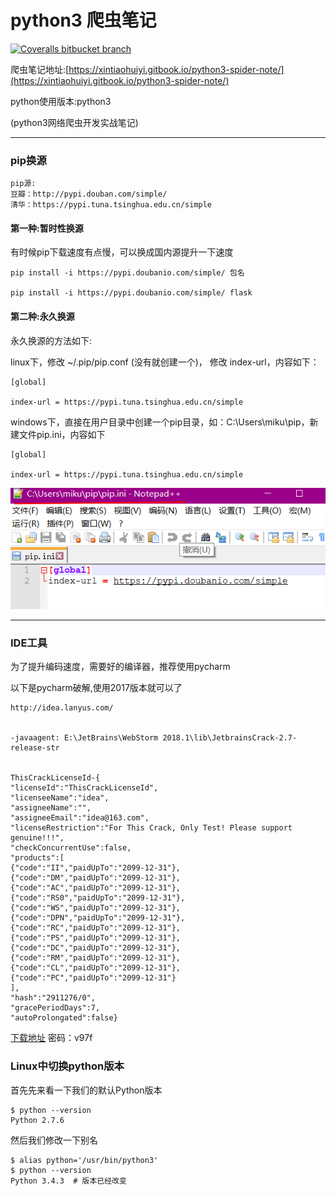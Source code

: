 # python3 爬虫笔记

[![Coveralls bitbucket branch](https://img.shields.io/badge/python3爬虫笔记-心跳回忆-green.svg?longCache=true&style=plastic)](https://github.com/CoderAngle/python3-spider-note)

爬虫笔记地址:[https://xintiaohuiyi.gitbook.io/python3-spider-note/](https://xintiaohuiyi.gitbook.io/python3-spider-note/)

python使用版本:python3

\(python3网络爬虫开发实战笔记\)

---

### pip换源

```
pip源:
豆瓣：http://pypi.douban.com/simple/
清华：https://pypi.tuna.tsinghua.edu.cn/simple
```

#### 第一种:暂时性换源

有时候pip下载速度有点慢，可以换成国内源提升一下速度

```
pip install -i https://pypi.doubanio.com/simple/ 包名 

pip install -i https://pypi.doubanio.com/simple/ flask
```

#### 第二种:永久换源

永久换源的方法如下:

linux下，修改 ~/.pip/pip.conf \(没有就创建一个\)， 修改 index-url，内容如下：

```
[global]

index-url = https://pypi.tuna.tsinghua.edu.cn/simple
```

windows下，直接在用户目录中创建一个pip目录，如：C:\Users\miku\pip，新建文件pip.ini，内容如下

```
[global]

index-url = https://pypi.tuna.tsinghua.edu.cn/simple
```

![](/assets/000.png)

---

### IDE工具

为了提升编码速度，需要好的编译器，推荐使用pycharm

以下是pycharm破解,使用2017版本就可以了

```
http://idea.lanyus.com/


-javaagent: E:\JetBrains\WebStorm 2018.1\lib\JetbrainsCrack-2.7-release-str


ThisCrackLicenseId-{
"licenseId":"ThisCrackLicenseId",
"licenseeName":"idea",
"assigneeName":"",
"assigneeEmail":"idea@163.com",
"licenseRestriction":"For This Crack, Only Test! Please support genuine!!!",
"checkConcurrentUse":false,
"products":[
{"code":"II","paidUpTo":"2099-12-31"},
{"code":"DM","paidUpTo":"2099-12-31"},
{"code":"AC","paidUpTo":"2099-12-31"},
{"code":"RS0","paidUpTo":"2099-12-31"},
{"code":"WS","paidUpTo":"2099-12-31"},
{"code":"DPN","paidUpTo":"2099-12-31"},
{"code":"RC","paidUpTo":"2099-12-31"},
{"code":"PS","paidUpTo":"2099-12-31"},
{"code":"DC","paidUpTo":"2099-12-31"},
{"code":"RM","paidUpTo":"2099-12-31"},
{"code":"CL","paidUpTo":"2099-12-31"},
{"code":"PC","paidUpTo":"2099-12-31"}
],
"hash":"2911276/0",
"gracePeriodDays":7,
"autoProlongated":false}
```

[下载地址](https://pan.baidu.com/s/1si1u-15AhTkWq2bRdkascQ ) 密码：v97f

### Linux中切换python版本

首先先来看一下我们的默认Python版本

```
$ python --version
Python 2.7.6
```

然后我们修改一下别名

```
$ alias python='/usr/bin/python3'
$ python --version
Python 3.4.3  # 版本已经改变
```



